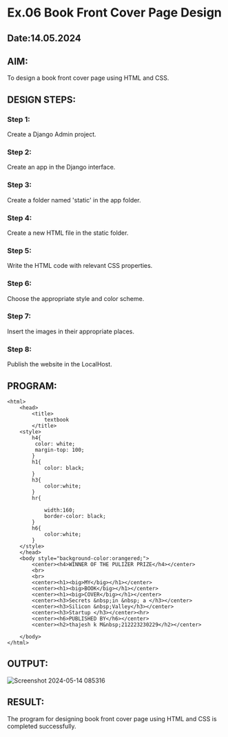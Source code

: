 # Ex.06 Book Front Cover Page Design
## Date:14.05.2024

## AIM:
To design a book front cover page using HTML and CSS.

## DESIGN STEPS:

### Step 1:
Create a Django Admin project.

### Step 2:
Create an app in the Django interface.

### Step 3:
Create a folder named 'static' in the app folder.

### Step 4:
Create a new HTML file in the static folder.

### Step 5:
Write the HTML code with relevant CSS properties.

### Step 6:
Choose the appropriate style and color scheme.

### Step 7:
Insert the images in their appropriate places.

### Step 8:
Publish the website in the LocalHost.

## PROGRAM:
```
<html>
    <head>
        <title>
            textbook
        </title>
    <style>
        h4{
         color: white;
         margin-top: 100;
        }
        h1{
            color: black;
        }
        h3{
            color:white;
        }
        hr{
           
            width:160;
            border-color: black;
        }
        h6{
            color:white;
        }
    </style>
    </head>
    <body style="background-color:orangered;">
        <center><h4>WINNER OF THE PULIZER PRIZE</h4></center>
        <br>
        <br>
        <center><h1><big>MY</big></h1></center>
        <center><h1><big>BOOK</big></h1></center>
        <center><h1><big>COVER</big></h1></center>
        <center><h3>Secrets &nbsp;in &nbsp; a </h3></center>
        <center><h3>Silicon &nbsp;Valley</h3></center>
        <center><h3>Startup </h3></center><hr>
        <center><h6>PUBLISHED BY</h6></center>
        <center><h2>thajesh k M&nbsp;212223230229</h2></center>
       
    </body>
</html>
```

## OUTPUT:

![Screenshot 2024-05-14 085316](https://github.com/Thajesh2/cover/assets/139841959/70a9e20a-9564-4dcc-bd77-c061b4a7a2f7)


## RESULT:
The program for designing book front cover page using HTML and CSS is completed successfully.
